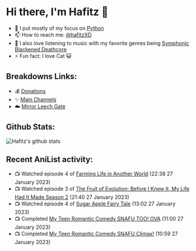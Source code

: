 # Hi there, I'm Hafitz 👋
- 🐍 I put mostly of my focus on [Python](https://python.org)
- 📫 How to reach me: [@hafitzXD](https://t.me/hafitzXD)
- 🎵 I also love listening to music with my favorite genres being [Symphonic Blackened Deathcore](https://youtu.be/qyYmS_iBcy4)
- ⚡ Fun fact: I love Cat 😺

## Breakdowns Links:
- 💰 [Donations](https://t.me/TheBreakdowns/2)
- ✨ [Main Channels](https://t.me/TheBreakdowns)
- ☁️ [Mirror Leech Gate](https://t.me/BreakdownsGate)

## Github Stats:
![Hafitz's github stats](https://github-readme-stats.vercel.app/api?username=breakdowns&show_icons=true&count_private=true&bg_color=00000000&text_color=777)

## Recent AniList activity:
<!-- ANILIST_ACTIVITY:start -->

-   📺 Watched episode 4 of [Farming Life in Another World](https://anilist.co/anime/146850) (22:38 27 January 2023)
-   📺 Watched episode 3 of [The Fruit of Evolution: Before I Knew It, My Life Had It Made Season 2](https://anilist.co/anime/146954) (21:40 27 January 2023)
-   📺 Watched episode 4 of [Sugar Apple Fairy Tale](https://anilist.co/anime/139821) (13:02 27 January 2023)
-   📺 Completed [My Teen Romantic Comedy SNAFU TOO! OVA](https://anilist.co/anime/21769) (11:00 27 January 2023)
-   📺 Completed [My Teen Romantic Comedy SNAFU Climax!](https://anilist.co/anime/108489) (10:59 27 January 2023)

<!-- ANILIST_ACTIVITY:end -->
